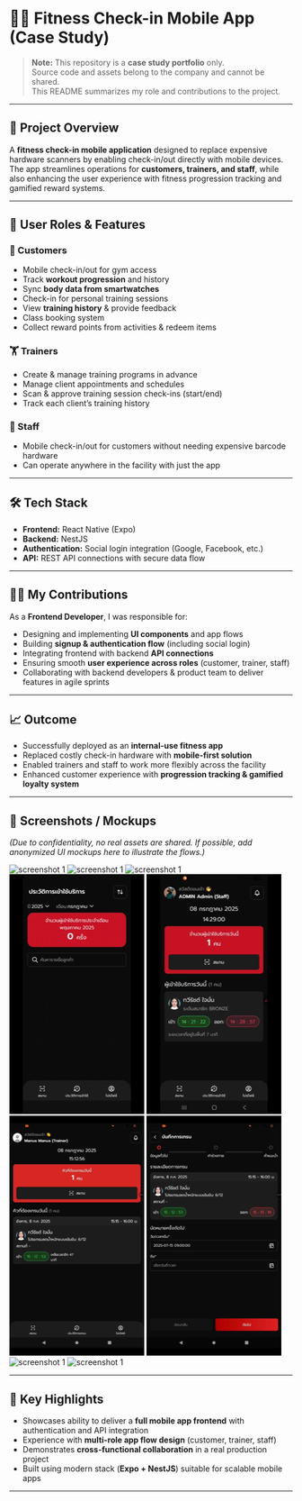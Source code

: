 # 🏋️‍♂️ Fitness Check-in Mobile App (Case Study)

> **Note:** This repository is a **case study portfolio** only.  
> Source code and assets belong to the company and cannot be shared.  
> This README summarizes my role and contributions to the project.

---

## 📱 Project Overview

A **fitness check-in mobile application** designed to replace expensive hardware scanners by enabling check-in/out directly with mobile devices.  
The app streamlines operations for **customers, trainers, and staff**, while also enhancing the user experience with fitness progression tracking and gamified reward systems.

---

## 👤 User Roles & Features

### 🧑 Customers

- Mobile check-in/out for gym access
- Track **workout progression** and history
- Sync **body data from smartwatches**
- Check-in for personal training sessions
- View **training history** & provide feedback
- Class booking system
- Collect reward points from activities & redeem items

### 🏋️ Trainers

- Create & manage training programs in advance
- Manage client appointments and schedules
- Scan & approve training session check-ins (start/end)
- Track each client’s training history

### 👩 Staff

- Mobile check-in/out for customers without needing expensive barcode hardware
- Can operate anywhere in the facility with just the app

---

## 🛠️ Tech Stack

- **Frontend:** React Native (Expo)
- **Backend:** NestJS
- **Authentication:** Social login integration (Google, Facebook, etc.)
- **API:** REST API connections with secure data flow

---

## 👨‍💻 My Contributions

As a **Frontend Developer**, I was responsible for:

- Designing and implementing **UI components** and app flows
- Building **signup & authentication flow** (including social login)
- Integrating frontend with backend **API connections**
- Ensuring smooth **user experience across roles** (customer, trainer, staff)
- Collaborating with backend developers & product team to deliver features in agile sprints

---

## 📈 Outcome

- Successfully deployed as an **internal-use fitness app**
- Replaced costly check-in hardware with **mobile-first solution**
- Enabled trainers and staff to work more flexibly across the facility
- Enhanced customer experience with **progression tracking & gamified loyalty system**

---

## 📸 Screenshots / Mockups

_(Due to confidentiality, no real assets are shared. If possible, add anonymized UI mockups here to illustrate the flows.)_

![screenshot 1](./public/1_register1_edit%20-%20Made%20with%20Clipchamp.gif)
![screenshot 1](./public/2_register2_edit%20-%20Made%20with%20Clipchamp.gif)
![screenshot 1](./public/3_membercard_edit%20-%20Made%20with%20Clipchamp.gif)
![screenshot 1](./public/4_Staff_checkin%20-%20Made%20with%20Clipchamp.gif)
![screenshot 1](./public/5_Staff_Switchmode%20-%20Made%20with%20Clipchamp.gif)
![screenshot 1](./public/6_Trainerflow1%20-%20Made%20with%20Clipchamp.gif)
![screenshot 1](./public/7_Trainerflow2%20-%20Made%20with%20Clipchamp.gif)
![screenshot 1](./public/8_Event%20-%20Made%20with%20Clipchamp.gif)
![screenshot 1](./public/9_Event2%20-%20Made%20with%20Clipchamp.gif)

---

## 🚀 Key Highlights

- Showcases ability to deliver a **full mobile app frontend** with authentication and API integration
- Experience with **multi-role app flow design** (customer, trainer, staff)
- Demonstrates **cross-functional collaboration** in a real production project
- Built using modern stack (**Expo + NestJS**) suitable for scalable mobile apps

---
